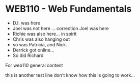 # WEB110 - Web Fundamentals
- D.I. was here
- Joel was not here ... correction Joel was here
- Richie was also here... in spirit
- Chris was also hanging out
- so was Patricia, and Nick.
- Derrick got online...
- So did Richard

For web110 general content

this is another test line
don't know how this is going to work...
